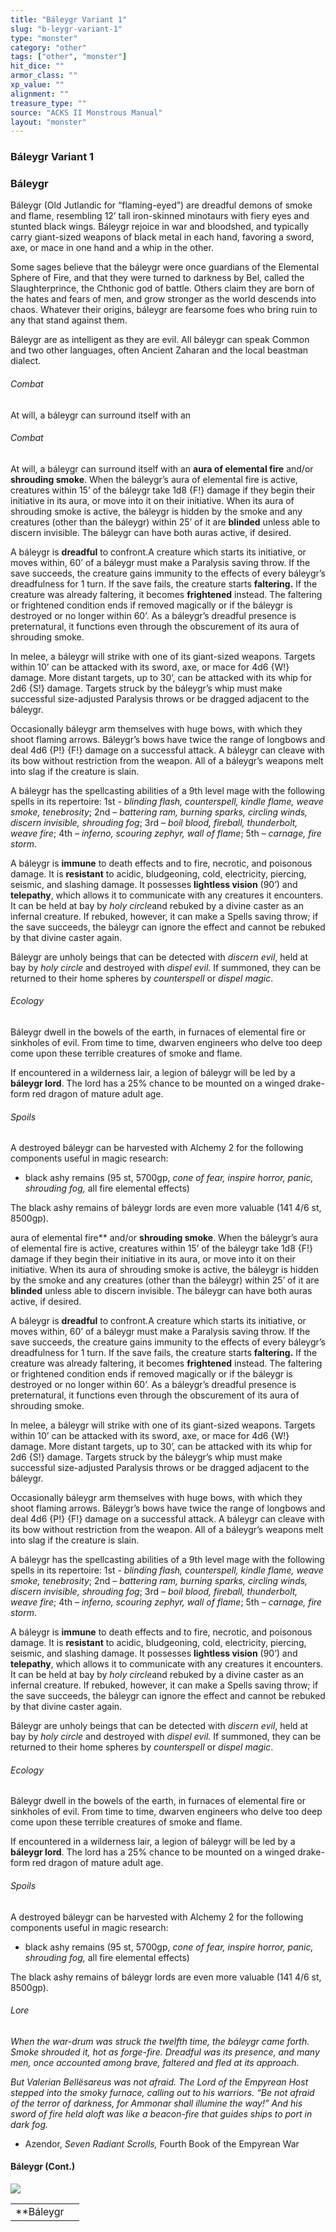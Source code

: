 ```yaml
---
title: "Báleygr Variant 1"
slug: "b-leygr-variant-1"
type: "monster"
category: "other"
tags: ["other", "monster"]
hit_dice: ""
armor_class: ""
xp_value: ""
alignment: ""
treasure_type: ""
source: "ACKS II Monstrous Manual"
layout: "monster"
---
```


### Báleygr Variant 1

### Báleygr

Báleygr (Old Jutlandic for “flaming-eyed”) are dreadful demons of smoke and flame, resembling 12’
tall iron-skinned minotaurs with fiery eyes and stunted black wings. Báleygr rejoice in war and
bloodshed, and typically carry giant-sized weapons of black metal in each hand, favoring a sword,
axe, or mace in one hand and a whip in the other.

Some sages believe that the báleygr were once guardians of the Elemental Sphere of Fire, and that
they were turned to darkness by Bel, called the Slaughterprince, the Chthonic god of battle. Others
claim they are born of the hates and fears of men, and grow stronger as the world descends into
chaos. Whatever their origins, báleygr are fearsome foes who bring ruin to any that stand against
them.

Báleygr are as intelligent as they are evil. All báleygr can speak Common and two other languages,
often Ancient Zaharan and the local beastman dialect.

###### Combat

At will, a báleygr can surround itself with an

###### Combat

At will, a báleygr can surround itself with an **aura of elemental fire** and/or **shrouding
smoke**. When the báleygr’s aura of elemental fire is active, creatures within 15’ of the báleygr
take 1d8 {F!} damage if they begin their initiative in its aura, or move into it on their
initiative. When its aura of shrouding smoke is active, the báleygr is hidden by the smoke and any
creatures (other than the báleygr) within 25’ of it are **blinded** unless able to discern
invisible. The báleygr can have both auras active, if desired.

A báleygr is **dreadful** to confront.A creature which starts its initiative, or moves within, 60’
of a báleygr must make a Paralysis saving throw. If the save succeeds, the creature gains immunity
to the effects of every báleygr’s dreadfulness for 1 turn. If the save fails, the creature starts
**faltering.** If the creature was already faltering, it becomes **frightened** instead. The
faltering or frightened condition ends if removed magically or if the báleygr is destroyed or no
longer within 60’. As a báleygr’s dreadful presence is preternatural, it functions even through the
obscurement of its aura of shrouding smoke.

In melee, a báleygr will strike with one of its giant-sized weapons. Targets within 10’ can be
attacked with its sword, axe, or mace for 4d6 {W!} damage. More distant targets, up to 30’, can be
attacked with its whip for 2d6 {S!} damage. Targets struck by the báleygr’s whip must make
successful size-adjusted Paralysis throws or be dragged adjacent to the báleygr.

Occasionally báleygr arm themselves with huge bows, with which they shoot flaming arrows. Báleygr’s
bows have twice the range of longbows and deal 4d6 {P!} {F!} damage on a successful attack. A
báleygr can cleave with its bow without restriction from the weapon. All of a báleygr’s weapons melt
into slag if the creature is slain.

A báleygr has the spellcasting abilities of a 9th level mage with the following spells in its
repertoire: 1st - *blinding flash, counterspell, kindle flame, weave smoke, tenebrosity*; 2nd –
*battering ram, burning sparks, circling winds, discern invisible, shrouding fog*; 3rd – *boil
blood, fireball, thunderbolt, weave fire*; 4th – *inferno, scouring zephyr, wall of flame*; 5th –
*carnage, fire storm*.

A báleygr is **immune** to death effects and to fire, necrotic, and poisonous damage. It is
**resistant** to acidic, bludgeoning, cold, electricity, piercing, seismic, and slashing damage. It
possesses **lightless vision** (90’) and **telepathy**, which allows it to communicate with any
creatures it encounters. It can be held at bay by *holy circle*and rebuked by a divine caster as an
infernal creature. If rebuked, however, it can make a Spells saving throw; if the save succeeds, the
báleygr can ignore the effect and cannot be rebuked by that divine caster again.

Báleygr are unholy beings that can be detected with *discern evil*, held at bay by *holy circle*
and destroyed with *dispel evil.* If summoned, they can be returned to their home spheres by
*counterspell* or *dispel magic*.

###### Ecology

Báleygr dwell in the bowels of the earth, in furnaces of elemental fire or sinkholes of evil. From
time to time, dwarven engineers who delve too deep come upon these terrible creatures of smoke and
flame.

If encountered in a wilderness lair, a legion of báleygr will be led by a **báleygr lord**. The
lord has a 25% chance to be mounted on a winged drake-form red dragon of mature adult age.

###### Spoils

A destroyed báleygr can be harvested with Alchemy 2 for the following components useful in magic
research:

* black ashy remains (95 st, 5700gp, *cone of fear, inspire horror, panic, shrouding fog,* all fire
elemental effects)

The black ashy remains of báleygr lords are even more valuable (141 4/6 st, 8500gp).

aura of elemental fire** and/or **shrouding smoke**. When the báleygr’s aura of elemental fire is
active, creatures within 15’ of the báleygr take 1d8 {F!} damage if they begin their initiative in
its aura, or move into it on their initiative. When its aura of shrouding smoke is active, the
báleygr is hidden by the smoke and any creatures (other than the báleygr) within 25’ of it are
**blinded** unless able to discern invisible. The báleygr can have both auras active, if desired.

A báleygr is **dreadful** to confront.A creature which starts its initiative, or moves within, 60’
of a báleygr must make a Paralysis saving throw. If the save succeeds, the creature gains immunity
to the effects of every báleygr’s dreadfulness for 1 turn. If the save fails, the creature starts
**faltering.** If the creature was already faltering, it becomes **frightened** instead. The
faltering or frightened condition ends if removed magically or if the báleygr is destroyed or no
longer within 60’. As a báleygr’s dreadful presence is preternatural, it functions even through the
obscurement of its aura of shrouding smoke.

In melee, a báleygr will strike with one of its giant-sized weapons. Targets within 10’ can be
attacked with its sword, axe, or mace for 4d6 {W!} damage. More distant targets, up to 30’, can be
attacked with its whip for 2d6 {S!} damage. Targets struck by the báleygr’s whip must make
successful size-adjusted Paralysis throws or be dragged adjacent to the báleygr.

Occasionally báleygr arm themselves with huge bows, with which they shoot flaming arrows. Báleygr’s
bows have twice the range of longbows and deal 4d6 {P!} {F!} damage on a successful attack. A
báleygr can cleave with its bow without restriction from the weapon. All of a báleygr’s weapons melt
into slag if the creature is slain.

A báleygr has the spellcasting abilities of a 9th level mage with the following spells in its
repertoire: 1st - *blinding flash, counterspell, kindle flame, weave smoke, tenebrosity*; 2nd –
*battering ram, burning sparks, circling winds, discern invisible, shrouding fog*; 3rd – *boil
blood, fireball, thunderbolt, weave fire*; 4th – *inferno, scouring zephyr, wall of flame*; 5th –
*carnage, fire storm*.

A báleygr is **immune** to death effects and to fire, necrotic, and poisonous damage. It is
**resistant** to acidic, bludgeoning, cold, electricity, piercing, seismic, and slashing damage. It
possesses **lightless vision** (90’) and **telepathy**, which allows it to communicate with any
creatures it encounters. It can be held at bay by *holy circle*and rebuked by a divine caster as an
infernal creature. If rebuked, however, it can make a Spells saving throw; if the save succeeds, the
báleygr can ignore the effect and cannot be rebuked by that divine caster again.

Báleygr are unholy beings that can be detected with *discern evil*, held at bay by *holy circle*
and destroyed with *dispel evil.* If summoned, they can be returned to their home spheres by
*counterspell* or *dispel magic*.

###### Ecology

Báleygr dwell in the bowels of the earth, in furnaces of elemental fire or sinkholes of evil. From
time to time, dwarven engineers who delve too deep come upon these terrible creatures of smoke and
flame.

If encountered in a wilderness lair, a legion of báleygr will be led by a **báleygr lord**. The
lord has a 25% chance to be mounted on a winged drake-form red dragon of mature adult age.

###### Spoils

A destroyed báleygr can be harvested with Alchemy 2 for the following components useful in magic
research:

* black ashy remains (95 st, 5700gp, *cone of fear, inspire horror, panic, shrouding fog,* all fire
elemental effects)

The black ashy remains of báleygr lords are even more valuable (141 4/6 st, 8500gp).

###### Lore

*When the war-drum was struck the twelfth time, the báleygr came forth. Smoke shrouded it, hot as
forge-fire. Dreadful was its presence, and many men, once accounted among brave, faltered and fled
at its approach.*

*But Valerian Bellësareus was not afraid. The Lord of the Empyrean Host stepped into the smoky
furnace, calling out to his warriors. “Be not afraid of the terror of darkness, for Ammonar shall
illumine the way!” And his sword of fire held aloft was like a beacon-fire that guides ships to port
in dark fog.*

* Azendor, *Seven Radiant Scrolls,* Fourth Book of the Empyrean War

#### Báleygr (Cont.)

![](data:image/png;base64...)

|  |  |
| --- | --- |
| **Báleygr
